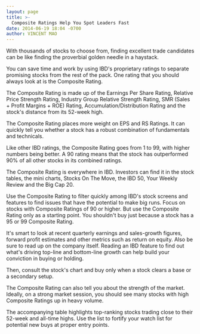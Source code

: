 ```yaml
---
layout: page
title: >-
  Composite Ratings Help You Spot Leaders Fast
date: 2014-06-19 18:04 -0700
author: VINCENT MAO
---
```





With thousands of stocks to choose from, finding excellent trade candidates can be like finding the proverbial golden needle in a haystack.

  

You can save time and work by using IBD's proprietary ratings to separate promising stocks from the rest of the pack. One rating that you should always look at is the Composite Rating.

  

The Composite Rating is made up of the Earnings Per Share Rating, Relative Price Strength Rating, Industry Group Relative Strength Rating, SMR (Sales + Profit Margins + ROE) Rating, Accumulation/Distribution Rating and the stock's distance from its 52-week high.

  

The Composite Rating places more weight on EPS and RS Ratings. It can quickly tell you whether a stock has a robust combination of fundamentals and technicals.

  

Like other IBD ratings, the Composite Rating goes from 1 to 99, with higher numbers being better. A 90 rating means that the stock has outperformed 90% of all other stocks in its combined ratings.

  

The Composite Rating is everywhere in IBD. Investors can find it in the stock tables, the mini charts, Stocks On The Move, the IBD 50, Your Weekly Review and the Big Cap 20.

  

Use the Composite Rating to filter quickly among IBD's stock screens and features to find issues that have the potential to make big runs. Focus on stocks with Composite Ratings of 90 or higher. But use the Composite Rating only as a starting point. You shouldn't buy just because a stock has a 95 or 99 Composite Rating.

  

It's smart to look at recent quarterly earnings and sales-growth figures, forward profit estimates and other metrics such as return on equity. Also be sure to read up on the company itself. Reading an IBD feature to find out what's driving top-line and bottom-line growth can help build your conviction in buying or holding.

  

Then, consult the stock's chart and buy only when a stock clears a base or a secondary setup.

  

The Composite Rating can also tell you about the strength of the market. Ideally, on a strong market session, you should see many stocks with high Composite Ratings up in heavy volume.

  

The accompanying table highlights top-ranking stocks trading close to their 52-week and all-time highs. Use the list to fortify your watch list for potential new buys at proper entry points.




